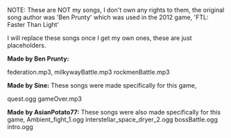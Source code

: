 NOTE: These are NOT my songs, I don't own any rights to them, the original
song author was 'Ben Prunty' which was used in the 2012 game, 'FTL: Faster Than
Light'

I will replace these songs once I get my own ones, these are just placeholders.


**Made by Ben Prunty:**

federation.mp3,
milkywayBattle.mp3
rockmenBattle.mp3

**Made by Sine:**
These songs were made specifically for this game,

quest.ogg
gameOver.mp3

**Made by AsianPotato77:**
These songs were also made specifically for this game,
Ambient_fight_1.ogg
interstellar_space_dryer_2.ogg
bossBattle.ogg
intro.ogg
